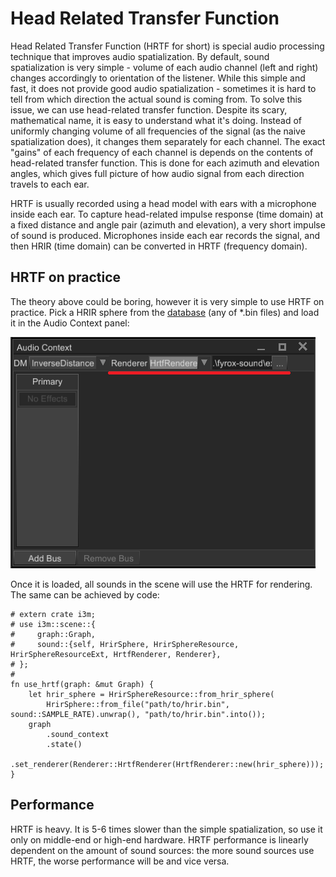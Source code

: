 # Head Related Transfer Function

Head Related Transfer Function (HRTF for short) is special audio processing technique that improves audio spatialization.
By default, sound spatialization is very simple - volume of each audio channel (left and right) changes accordingly to
orientation of the listener. While this simple and fast, it does not provide good audio spatialization - sometimes
it is hard to tell from which direction the actual sound is coming from. To solve this issue, we can use head-related
transfer function. Despite its scary, mathematical name, it is easy to understand what it's doing. Instead of uniformly
changing volume of all frequencies of the signal (as the naive spatialization does), it changes them separately for
each channel. The exact "gains" of each frequency of each channel is depends on the contents of head-related transfer
function. This is done for each azimuth and elevation angles, which gives full picture of how audio signal from each
direction travels to each ear.

HRTF is usually recorded using a head model with ears with a microphone inside each ear. To capture head-related impulse
response (time domain) at a fixed distance and angle pair (azimuth and elevation), a very short impulse of sound is produced.
Microphones inside each ear records the signal, and then HRIR (time domain) can be converted in HRTF (frequency domain).

## HRTF on practice

The theory above could be boring, however it is very simple to use HRTF on practice. Pick a HRIR sphere from the
[database](https://github.com/IThreeM/hrir_sphere_builder/tree/main/hrtf_base/IRCAM) (any of *.bin files) and load
it in the Audio Context panel:

![hrtf](hrtf.png)

Once it is loaded, all sounds in the scene will use the HRTF for rendering. The same can be achieved by code:

```rust,no_run
# extern crate i3m;
# use i3m::scene::{
#     graph::Graph,
#     sound::{self, HrirSphere, HrirSphereResource, HrirSphereResourceExt, HrtfRenderer, Renderer},
# };
#
fn use_hrtf(graph: &mut Graph) {
    let hrir_sphere = HrirSphereResource::from_hrir_sphere(
        HrirSphere::from_file("path/to/hrir.bin", sound::SAMPLE_RATE).unwrap(), "path/to/hrir.bin".into());
    graph
        .sound_context
        .state()
        .set_renderer(Renderer::HrtfRenderer(HrtfRenderer::new(hrir_sphere)));
}
```

## Performance

HRTF is heavy. It is 5-6 times slower than the simple spatialization, so use it only on middle-end or high-end hardware.
HRTF performance is linearly dependent on the amount of sound sources: the more sound sources use HRTF, the worse performance
will be and vice versa.
